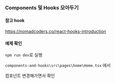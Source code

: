 ### Components 및 Hooks 모아두기

#### 참고 hook
https://nomadcoders.co/react-hooks-introduction

#### 예제 확인
```npm run dev```로 실행

```components-and-hooks\src\pages\home\Home.tsx``` 에서

컴포넌트 변경해가면서 확인
